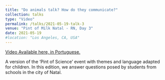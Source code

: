 ```yaml
---
title: "Do animals talk? How do they communicate?"
collection: talks
type: "Video"
permalink: /talks/2021-05-19-talk-3
venue: "Pint of Milk Natal - RN, Day 3"
date: 2021-05-19
#location: "Los Angeles, CA, USA"
---
```


[Video Available here, in Portuguese.](https://youtu.be/m-nwhGOW5wg?si=NcvFvnYcDmoxJhF8&t=2444) 

A version of the ‘Pint of Science’ event with themes and language adapted for children. In this edition, we answer questions posed by students from schools in the city of Natal.
